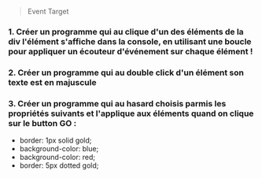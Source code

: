 > Event Target

### 1. Créer un programme qui au clique d'un des éléments de la div l'élément s'affiche dans la console, en utilisant une boucle pour appliquer un écouteur d'événement sur chaque élément !

### 2. Créer un programme qui au double click d'un élément son texte est en majuscule

### 3. Créer un programme qui au hasard choisis parmis les propriétés suivants et l'applique aux éléments quand on clique sur le button GO : 
- border: 1px solid gold;
- background-color: blue;
- background-color: red;
- border: 5px dotted gold;

